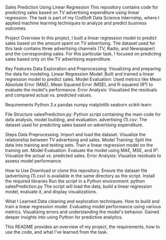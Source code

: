 Sales Prediction Using Linear Regression
This repository contains code for predicting sales based on TV advertising expenditure using linear regression. 
The task is part of my CodSoft Data Science Internship, where I applied machine learning techniques to analyze and predict business outcomes.

Project Overview
In this project, I built a linear regression model to predict sales based on the amount spent on TV advertising. 
The dataset used for this task contains three advertising channels (TV, Radio, and Newspaper) and the corresponding sales. 
For this particular task, I focused on predicting sales based only on the TV advertising expenditure.

Key Features
Data Exploration and Preprocessing: Visualizing and preparing the data for modeling.
Linear Regression Model: Built and trained a linear regression model to predict sales.
Model Evaluation: Used metrics like Mean Absolute Error (MAE), Mean Squared Error (MSE), and R-squared (R²) to evaluate the model's performance.
Error Analysis: Visualized the residuals and compared actual vs. predicted values.

Requirements
Python 3.x
pandas
numpy
matplotlib
seaborn
scikit-learn

File Structure
salesPrediction.py: Python script containing the main code for data analysis, model building, and evaluation.
advertising (1).csv: The dataset used for predicting sales based on advertising expenditure.

Steps
Data Preprocessing:
Import and load the dataset.
Visualize the relationship between TV advertising and sales.
Model Training:
Split the data into training and testing sets.
Train a linear regression model on the training set.
Model Evaluation:
Evaluate the model using MAE, MSE, and R².
Visualize the actual vs. predicted sales.
Error Analysis:
Visualize residuals to assess model performance.

How to Use
Download or clone this repository.
Ensure the dataset file (advertising (1).csv) is available in the same directory as the script.
Install the required libraries
Run the script in a Python environment:
python salesPrediction.py
The script will load the data, build a linear regression model, evaluate it, and display visualizations.

What I Learned
Data cleaning and exploration techniques.
How to build and train a linear regression model.
Evaluating model performance using various metrics.
Visualizing errors and understanding the model's behavior.
Gained deeper insights into using Python for predictive analytics.

This README provides an overview of my project, the requirements, how to use the code, and what I’ve learned from the task. 
